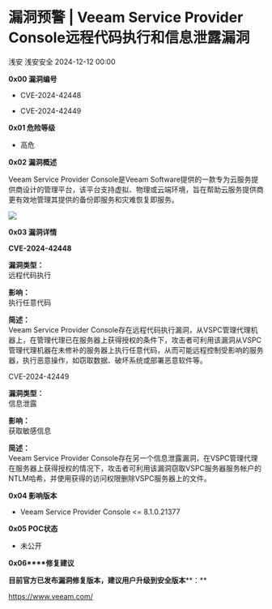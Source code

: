 #  漏洞预警 | Veeam Service Provider Console远程代码执行和信息泄露漏洞   
浅安  浅安安全   2024-12-12 00:00  
  
**0x00 漏洞编号**  
- CVE-2024-42448  
  
- CVE-2024-42449  
  
**0x01 危险等级**  
- 高危  
  
**0x02 漏洞概述**  
  
Veeam Service Provider Console是Veeam Software提供的一款专为云服务提供商设计的管理平台，该平台支持虚拟、物理或云端环境，旨在帮助云服务提供商更有效地管理其提供的备份即服务和灾难恢复即服务。  
  
![](https://mmbiz.qpic.cn/sz_mmbiz_png/7stTqD182SW874MUohXn367TXicEqzTqeEt8mxliaHRnyBAg5RhH6pPcVOQc0KJx2en1vrYhibTmY9zpyiayGa62MQ/640?wx_fmt=png&from=appmsg "")  
  
**0x03 漏洞详情**  
  
**CVE-2024-42448**  
  
**漏洞类型：**  
远程代码执行  
  
**影响：**  
执行任意代码  
  
**简述：**  
Veeam Service Provider Console存在远程代码执行漏洞，从VSPC管理代理机器上，在管理代理已在服务器上获得授权的条件下，攻击者可利用该漏洞从VSPC管理代理机器在未修补的服务器上执行任意代码，从而可能远程控制受影响的服务器，执行恶意操作，如窃取数据、破坏系统或部署恶意软件等。  
  
CVE-2024-42449  
  
**漏洞类型：**  
信息泄露  
  
**影响：**  
获取敏感信息  
  
**简述：**  
Veeam Service Provider Console存在另一个信息泄露漏洞，在VSPC管理代理在服务器上获得授权的情况下，攻击者可利用该漏洞窃取VSPC服务器服务帐户的NTLM哈希，并使用获得的访问权限删除VSPC服务器上的文件。  
  
**0x04 影响版本**  
- Veeam Service Provider Console <= 8.1.0.21377  
  
**0x05 POC状态**  
- 未公开  
  
**0x06****修复建议**  
  
**目前官方已发布漏洞修复版本，建议用户升级到安全版本****：**  
  
https://www.veeam.com/  
  
  
  
  
